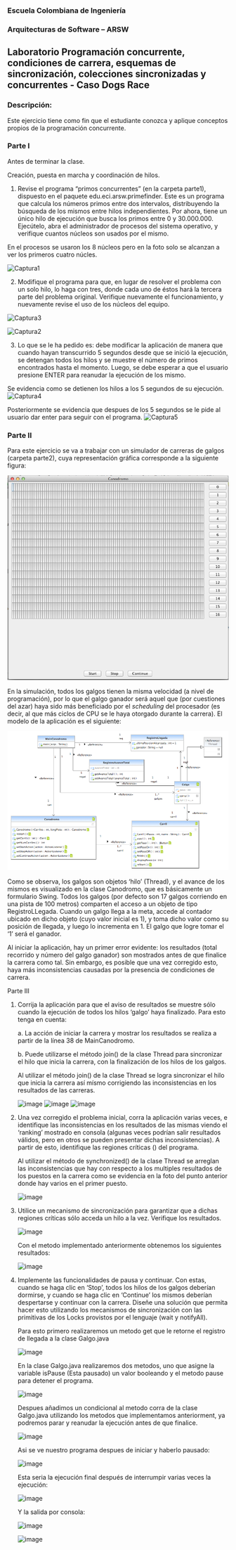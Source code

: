 
### Escuela Colombiana de Ingeniería

### Arquitecturas de Software – ARSW
## Laboratorio Programación concurrente, condiciones de carrera, esquemas de sincronización, colecciones sincronizadas y concurrentes - Caso Dogs Race

### Descripción:
Este ejercicio tiene como fin que el estudiante conozca y aplique conceptos propios de la programación concurrente.

### Parte I 
Antes de terminar la clase.

Creación, puesta en marcha y coordinación de hilos.

1. Revise el programa “primos concurrentes” (en la carpeta parte1), dispuesto en el paquete edu.eci.arsw.primefinder. Este es un programa que calcula los números primos entre dos intervalos, distribuyendo la búsqueda de los mismos entre hilos independientes. Por ahora, tiene un único hilo de ejecución que busca los primos entre 0 y 30.000.000. Ejecútelo, abra el administrador de procesos del sistema operativo, y verifique cuantos núcleos son usados por el mismo.

En el procesos se usaron los 8 núcleos pero en la foto solo se alcanzan a ver los primeros cuatro núcles.

![Captura1](https://user-images.githubusercontent.com/37603257/106140607-fd44ab00-613c-11eb-9bef-cac4d82ec030.PNG)

2. Modifique el programa para que, en lugar de resolver el problema con un solo hilo, lo haga con tres, donde cada uno de éstos hará la tercera parte del problema original. Verifique nuevamente el funcionamiento, y nuevamente revise el uso de los núcleos del equipo.

![Captura3](https://user-images.githubusercontent.com/37603257/106141483-2580d980-613e-11eb-98a6-e0b93c2fa16c.PNG)

![Captura2](https://user-images.githubusercontent.com/37603257/106141389-ff5b3980-613d-11eb-9056-867542b56f89.PNG)


3. Lo que se le ha pedido es: debe modificar la aplicación de manera que cuando hayan transcurrido 5 segundos desde que se inició la ejecución, se detengan todos los hilos y se muestre el número de primos encontrados hasta el momento. Luego, se debe esperar a que el usuario presione ENTER para reanudar la ejecución de los mismo.

Se evidencia como se detienen los hilos a los 5 segundos de su ejecución.
![Captura4](https://user-images.githubusercontent.com/37603257/106153603-b8287500-614c-11eb-9059-d58c1dea0af8.PNG)

Posteriormente se evidencia que despues de los 5 segundos se le pide al usuario dar enter para seguir con el programa.
![Captura5](https://user-images.githubusercontent.com/37603257/106153599-b6f74800-614c-11eb-887c-ef20b0460f1f.PNG)



### Parte II 


Para este ejercicio se va a trabajar con un simulador de carreras de galgos (carpeta parte2), cuya representación gráfica corresponde a la siguiente figura:

![](./img/media/image1.png)

En la simulación, todos los galgos tienen la misma velocidad (a nivel de programación), por lo que el galgo ganador será aquel que (por cuestiones del azar) haya sido más beneficiado por el *scheduling* del
procesador (es decir, al que más ciclos de CPU se le haya otorgado durante la carrera). El modelo de la aplicación es el siguiente:

![](./img/media/image2.png)

Como se observa, los galgos son objetos ‘hilo’ (Thread), y el avance de los mismos es visualizado en la clase Canodromo, que es básicamente un formulario Swing. Todos los galgos (por defecto son 17 galgos corriendo en una pista de 100 metros) comparten el acceso a un objeto de tipo
RegistroLLegada. Cuando un galgo llega a la meta, accede al contador ubicado en dicho objeto (cuyo valor inicial es 1), y toma dicho valor como su posición de llegada, y luego lo incrementa en 1. El galgo que
logre tomar el ‘1’ será el ganador.

Al iniciar la aplicación, hay un primer error evidente: los resultados (total recorrido y número del galgo ganador) son mostrados antes de que finalice la carrera como tal. Sin embargo, es posible que una vez corregido esto, haya más inconsistencias causadas por la presencia de condiciones de carrera.

Parte III

1.  Corrija la aplicación para que el aviso de resultados se muestre
    sólo cuando la ejecución de todos los hilos ‘galgo’ haya finalizado.
    Para esto tenga en cuenta:

    a.  La acción de iniciar la carrera y mostrar los resultados se realiza a partir de la línea 38 de MainCanodromo.

    b.  Puede utilizarse el método join() de la clase Thread para sincronizar el hilo que inicia la carrera, con la finalización de los hilos de los galgos.
    
    Al utilizar el método join() de la clase Thread se logra sincronizar el hilo que inicia la carrera así mísmo corrigiendo las inconsistencias en los resultados de las carreras.
    
    ![image](https://user-images.githubusercontent.com/37603257/106761522-e69dc880-6602-11eb-8cb2-dcdedb1d0e46.png)
    ![image](https://user-images.githubusercontent.com/37603257/106761895-43997e80-6603-11eb-8028-1e011598f0af.png)
    ![image](https://user-images.githubusercontent.com/37603257/106761964-5ad86c00-6603-11eb-855a-7b265320834a.png)

2.  Una vez corregido el problema inicial, corra la aplicación varias
    veces, e identifique las inconsistencias en los resultados de las
    mismas viendo el ‘ranking’ mostrado en consola (algunas veces
    podrían salir resultados válidos, pero en otros se pueden presentar
    dichas inconsistencias). A partir de esto, identifique las regiones
    críticas () del programa.
    
    Al utilizar el método de synchronized() de la clase Thread se arreglan las inconsistencias que hay con respecto a los multiples resultados de los puestos en la carrera como se evidencia en la foto del punto anterior donde hay varios en el primer puesto.
    
    ![image](https://user-images.githubusercontent.com/37603257/106766014-6fb6fe80-6607-11eb-9499-0aa76b8f7a45.png)
    

3.  Utilice un mecanismo de sincronización para garantizar que a dichas
    regiones críticas sólo acceda un hilo a la vez. Verifique los
    resultados.
    
    ![image](https://user-images.githubusercontent.com/50029247/106797919-3f815700-662b-11eb-9804-ab7572a6edd9.png)
    
    Con el metodo implementado anteriormente obtenemos los siguientes resultados:
    
    ![image](https://user-images.githubusercontent.com/50029247/106801950-524a5a80-6630-11eb-921a-39976a8b169a.png)

4.  Implemente las funcionalidades de pausa y continuar. Con estas,
    cuando se haga clic en ‘Stop’, todos los hilos de los galgos
    deberían dormirse, y cuando se haga clic en ‘Continue’ los mismos
    deberían despertarse y continuar con la carrera. Diseñe una solución que permita hacer esto utilizando los mecanismos de sincronización con las primitivas de los Locks provistos por el lenguaje (wait y notifyAll).
    
    Para esto primero realizaremos un metodo get que le retorne el registro de llegada a la clase Galgo.java
    
    ![image](https://user-images.githubusercontent.com/50029247/106801425-bddff800-662f-11eb-8513-d09a09ee2303.png)
    
    En la clase Galgo.java realizaremos dos metodos, uno que asigne la variable isPause (Esta pausado) un valor booleando y el metodo pause para detener el programa.
    
    ![image](https://user-images.githubusercontent.com/50029247/106801670-08617480-6630-11eb-9a49-22de795e6ae0.png)
    
    Despues añadimos un condicional al metodo corra de la clase Galgo.java utilizando los metodos que implementamos anteriorment, ya podremos parar y reanudar la ejecución antes de que finalice.
    
    ![image](https://user-images.githubusercontent.com/50029247/106804704-bfabba80-6633-11eb-9398-9e68f9633f91.png)
    
    Asi se ve nuestro programa despues de iniciar y haberlo pausado:
    
    ![image](https://user-images.githubusercontent.com/50029247/106804995-1e713400-6634-11eb-8fdd-cf27741ab9e8.png)

    Esta seria la ejecución final después de interrumpir varias veces la ejecución:
    
    ![image](https://user-images.githubusercontent.com/50029247/106805271-80ca3480-6634-11eb-9d5d-e05c390d7cca.png)

    Y la salida por consola:
    
    ![image](https://user-images.githubusercontent.com/50029247/106805360-99d2e580-6634-11eb-93f4-96c49a5e2cdd.png)

    ![image](https://user-images.githubusercontent.com/50029247/106805880-3eedbe00-6635-11eb-8ec2-8c996b5934bf.png)


    
    
    
    

    

